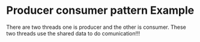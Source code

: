 # Producer consumer pattern Example
There are two threads one is producer and the other is consumer. These two threads use the shared data to do comunication!!!

